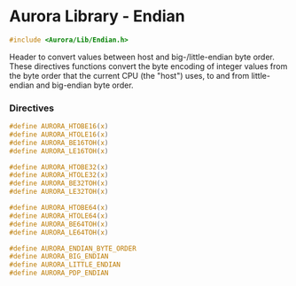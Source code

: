# Aurora Library - Endian

```c
#include <Aurora/Lib/Endian.h>
```
  Header to convert values between host and big-/little-endian byte order. These directives functions convert the byte encoding of integer values from the byte order that the current CPU (the "host") uses, to and from little-endian and big-endian byte order.

### Directives
```c
#define AURORA_HTOBE16(x)
#define AURORA_HTOLE16(x)
#define AURORA_BE16TOH(x)
#define AURORA_LE16TOH(x)

#define AURORA_HTOBE32(x)
#define AURORA_HTOLE32(x)
#define AURORA_BE32TOH(x)
#define AURORA_LE32TOH(x)

#define AURORA_HTOBE64(x)
#define AURORA_HTOLE64(x)
#define AURORA_BE64TOH(x)
#define AURORA_LE64TOH(x)

#define AURORA_ENDIAN_BYTE_ORDER
#define AURORA_BIG_ENDIAN
#define AURORA_LITTLE_ENDIAN
#define AURORA_PDP_ENDIAN
```
